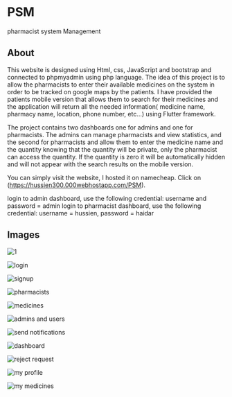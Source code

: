 # PSM
pharmacist system Management

## About
This website is designed using Html, css, JavaScript and bootstrap and connected to phpmyadmin using php language. The idea of this project
is to allow the pharmacists to enter their available medicines on the system in order to be tracked on google maps by the patients. 
I have provided the patients mobile version that allows them to search for their medicines and the application will return all the needed
information( medicine name, pharmacy name, location, phone number, etc...) using Flutter framework.

The project contains two dashboards one for admins and one for pharmacists. The admins can manage pharmacists and view statistics, and the second
for pharmacists and allow them to enter the medicine name and the quantity knowing that the quantity will be private, only the pharmacist can 
access the quantity. If the quantity is zero it will be automatically hidden and will not appear with the search results on the mobile version.

You can simply visit the website, I hosted it on namecheap. Click on (https://hussien300.000webhostapp.com/PSM). 

login to admin dashboard, use the following credential: username and password = admin
login to pharmacist dashboard, use the following credential: username = hussien, password = haidar

## Images

![1](https://github.com/Hussien-Haidar/PSM/assets/125471428/03aad00a-9a16-4f48-b4c8-9802a7baf84d)

![login](https://github.com/Hussien-Haidar/PSM/assets/125471428/6fa96038-13bc-4f33-a140-e2f3a6397289)

![signup](https://github.com/Hussien-Haidar/PSM/assets/125471428/0b5d1f6d-0c77-408e-b368-733d2a415037)

![pharmacists](https://github.com/Hussien-Haidar/PSM/assets/125471428/296fe8ef-bea0-406a-96a7-11a7401d6d18)

![medicines](https://github.com/Hussien-Haidar/PSM/assets/125471428/907c67df-4543-4efb-a5db-da423d495f24)

![admins and users](https://github.com/Hussien-Haidar/PSM/assets/125471428/05ba4fc7-9c93-4fdb-8004-969daee690f2)

![send notifications](https://github.com/Hussien-Haidar/PSM/assets/125471428/4b6eae1d-eea7-4c69-8261-b1d6dc236f8a)

![dashboard](https://github.com/Hussien-Haidar/PSM/assets/125471428/515f4085-657f-4fa5-bc01-acdb02e595ba)

![reject request](https://github.com/Hussien-Haidar/PSM/assets/125471428/7a1373e5-b9bc-4473-9ac7-7c65401c0666)

![my profile](https://github.com/Hussien-Haidar/PSM/assets/125471428/93129c52-3b89-43d7-9be0-876859c15ef3)

![my medicines](https://github.com/Hussien-Haidar/PSM/assets/125471428/6f549409-d42f-4811-9522-b2157ed12ac2)
